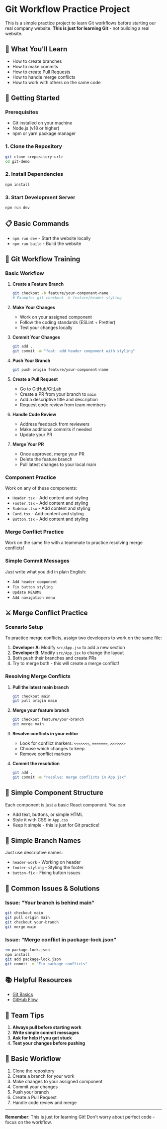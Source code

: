 # Git Workflow Practice Project

This is a simple practice project to learn Git workflows before starting our real company website. **This is just for learning Git** - not building a real website.

## 🎯 What You'll Learn

- How to create branches
- How to make commits
- How to create Pull Requests
- How to handle merge conflicts
- How to work with others on the same code

## 🚀 Getting Started

### Prerequisites
- Git installed on your machine
- Node.js (v18 or higher)
- npm or yarn package manager

### 1. Clone the Repository
```bash
git clone <repository-url>
cd git-demo
```

### 2. Install Dependencies
```bash
npm install
```

### 3. Start Development Server
```bash
npm run dev
```

## 📋 Basic Commands

- `npm run dev` - Start the website locally
- `npm run build` - Build the website

## 🌿 Git Workflow Training

### Basic Workflow

1. **Create a Feature Branch**
   ```bash
   git checkout -b feature/your-component-name
   # Example: git checkout -b feature/header-styling
   ```

2. **Make Your Changes**
   - Work on your assigned component
   - Follow the coding standards (ESLint + Prettier)
   - Test your changes locally

3. **Commit Your Changes**
   ```bash
   git add .
   git commit -m "feat: add header component with styling"
   ```

4. **Push Your Branch**
   ```bash
   git push origin feature/your-component-name
   ```

5. **Create a Pull Request**
   - Go to GitHub/GitLab
   - Create a PR from your branch to `main`
   - Add a descriptive title and description
   - Request code review from team members

6. **Handle Code Review**
   - Address feedback from reviewers
   - Make additional commits if needed
   - Update your PR

7. **Merge Your PR**
   - Once approved, merge your PR
   - Delete the feature branch
   - Pull latest changes to your local main

### Component Practice
Work on any of these components:
- `Header.tsx` - Add content and styling
- `Footer.tsx` - Add content and styling  
- `Sidebar.tsx` - Add content and styling
- `Card.tsx` - Add content and styling
- `Button.tsx` - Add content and styling

### Merge Conflict Practice
Work on the same file with a teammate to practice resolving merge conflicts!

### Simple Commit Messages

Just write what you did in plain English:
- `Add header component`
- `Fix button styling`
- `Update README`
- `Add navigation menu`

## ⚔️ Merge Conflict Practice

### Scenario Setup
To practice merge conflicts, assign two developers to work on the same file:

1. **Developer A**: Modify `src/App.jsx` to add a new section
2. **Developer B**: Modify `src/App.jsx` to change the layout
3. Both push their branches and create PRs
4. Try to merge both - this will create a merge conflict!

### Resolving Merge Conflicts

1. **Pull the latest main branch**
   ```bash
   git checkout main
   git pull origin main
   ```

2. **Merge your feature branch**
   ```bash
   git checkout feature/your-branch
   git merge main
   ```

3. **Resolve conflicts in your editor**
   - Look for conflict markers: `<<<<<<<`, `=======`, `>>>>>>>`
   - Choose which changes to keep
   - Remove conflict markers

4. **Commit the resolution**
   ```bash
   git add .
   git commit -m "resolve: merge conflicts in App.jsx"
   ```

## 🎨 Simple Component Structure

Each component is just a basic React component. You can:
- Add text, buttons, or simple HTML
- Style it with CSS in `App.css`
- Keep it simple - this is just for Git practice!

## 🔄 Simple Branch Names

Just use descriptive names:
- `header-work` - Working on header
- `footer-styling` - Styling the footer
- `button-fix` - Fixing button issues

## 🚨 Common Issues & Solutions

### Issue: "Your branch is behind main"
```bash
git checkout main
git pull origin main
git checkout your-branch
git merge main
```

### Issue: "Merge conflict in package-lock.json"
```bash
rm package-lock.json
npm install
git add package-lock.json
git commit -m "Fix package conflicts"
```

## 📚 Helpful Resources

- [Git Basics](https://git-scm.com/doc)
- [GitHub Flow](https://guides.github.com/introduction/flow/)

## 👥 Team Tips

1. **Always pull before starting work**
2. **Write simple commit messages**
3. **Ask for help if you get stuck**
4. **Test your changes before pushing**

## 📝 Basic Workflow

1. Clone the repository
2. Create a branch for your work
3. Make changes to your assigned component
4. Commit your changes
5. Push your branch
6. Create a Pull Request
7. Handle code review and merge

---

**Remember**: This is just for learning Git! Don't worry about perfect code - focus on the workflow.